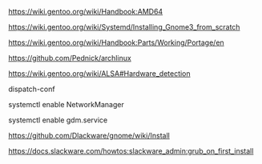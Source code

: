https://wiki.gentoo.org/wiki/Handbook:AMD64

https://wiki.gentoo.org/wiki/Systemd/Installing_Gnome3_from_scratch

https://wiki.gentoo.org/wiki/Handbook:Parts/Working/Portage/en

https://github.com/Pednick/archlinux

https://wiki.gentoo.org/wiki/ALSA#Hardware_detection

dispatch-conf


systemctl enable NetworkManager

systemctl enable gdm.service

https://github.com/Dlackware/gnome/wiki/Install

https://docs.slackware.com/howtos:slackware_admin:grub_on_first_install
